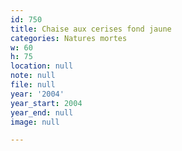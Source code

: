 ```yaml
---
id: 750
title: Chaise aux cerises fond jaune
categories: Natures mortes
w: 60
h: 75
location: null
note: null
file: null
year: '2004'
year_start: 2004
year_end: null
image: null

---
```

